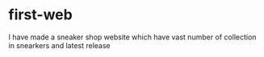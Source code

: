# first-web
I have made a sneaker shop website which have vast number of collection in snearkers and latest release
